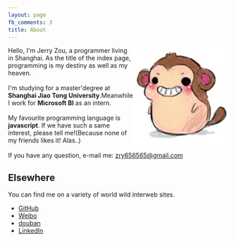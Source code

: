 ```yaml
---
layout: page
fb_comments: 3
title: About
---
```


<img src="/res/images/monkey.jpg" width="220" height="220" align="right">

Hello, I'm Jerry Zou, a programmer living in Shanghai. As the title of the index page, programming is my destiny as well as my heaven.<br/><br/>
I'm studying for a master'degree at **Shanghai Jiao Tong University**.Meanwhile I work for **Microsoft BI** as an intern.<br/><br/>
My favourite programming language is **javascript**. If we have such a same interest, please tell me!(Because none of my friends likes it! Alas..) <br/><br/>
If you have any question, e-mail me: [zry656565@gmail.com](mailto:zry656565@gmail.com)<br/>


## Elsewhere

You can find me on a variety of world wild interweb sites.

- [GitHub](https://github.com/zry656565)
- [Weibo](http://weibo.com/u/1943775181)
- [douban](http://www.douban.com/people/jerry_zou/)
- [LinkedIn](http://www.linkedin.com/profile/view?id=289040657)
